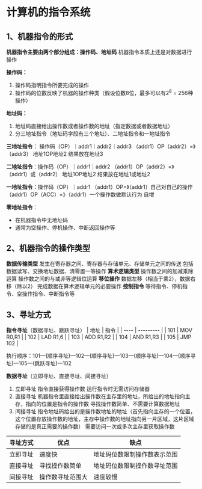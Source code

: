 # 计算机的指令系统

## 1、机器指令的形式
**机器指令主要由两个部分组成：操作码、地址码**
机器指令本质上还是对数据进行操作

**操作码：**
1. 操作码指明指令所要完成的操作
2. 操作码的位数反映了机器的操作种类（假设位数8位，最多可以有2<sup>8</sup> = 256种操作）

**地址码：**
1. 地址码直接给出操作数或者操作数的地址（指定数据或者数据地址）
2. 分三地址指令（地址码字段有三个地址）、二地址指令和一地址指令

**三地址指令**： 操作码（OP）｜addr1｜addr2｜addr3
（addr1）OP（addr2）=》（addr3） 地址1OP地址2 结果放在地址3

**二地址指令**：操作码（OP）｜addr1｜addr2
（addr1）OP（addr2）=》（addr1）或（addr2） 地址1OP地址2 结果放在地址1或地址2

**一地址指令**：操作码（OP）｜addr1
（addr1）OP=》（addr1）自己对自己的操作
（addr1）OP（ACC）=》（addr1）一个操作数做默认行为 自增

**零地址指令**：
* 在机器指令中无地址码
* 通常为空操作、停机操作、中断返回操作等

## 2、机器指令的操作类型
**数据传输类型**
发生在寄存器之间、寄存器与存储单元、存储单元之间的传送
包括数据读写、交换地址数据、清零置一等操作
**算术逻辑类型**
操作数之间的加减乘除运算
操作数之间的与或非等逻辑位运算
**移位操作**
数据左移（相当于乘2），数据右移（除以2）
完成数据在算术逻辑单元的必要操作
**控制指令**
等待指令、停机指令、空操作指令、中断指令等

## 3、寻址方式
**指令寻址**（数据寻址、跳跃寻址）
| 地址 | 指令      |
| ---- | --------- |
| 101  | MOV R0,R1 |
| 102  | LAD  R1,6 |
| 103  | ADD R1,R2 |
| 104  | AND R1,R3 |
| 105  | JMP 102   |

执行顺序：101—(顺序寻址)—102—(顺序寻址)—103—(顺序寻址)—104—(顺序寻址)—105—(跳跃寻址)—102

**数据寻址**（立即寻址、直接寻址、间接寻址）
1. 立即寻址
指令直接获得操作数
运行指令时无需访问存储器
2. 直接寻址
机器指令里直接给出操作数在主存里的地址，所给出的地址指向主存，指向的位置是指令的操作数
寻找操作数简单、不需要计算数据地址
3. 间接寻址
指令地址码给出的是操作数地址的地址（首先指向主存的一个位置，这个位置存放操作数的地址，主存中操作数的地址指向另一片区域，这片区域存储的是真正需要的操作数）
需要访问一次或多次主存里获取操作数

| 寻址方式 | 优点             | 缺点                         |
| -------- | ---------------- | ---------------------------- |
| 立即寻址 | 速度快           | 地址码位数限制操作数表示范围 |
| 直接寻址 | 寻找操作数简单   | 地址码位数限制操作数寻址范围 |
| 间接寻址 | 操作数寻址范围大 | 速度较慢                     |